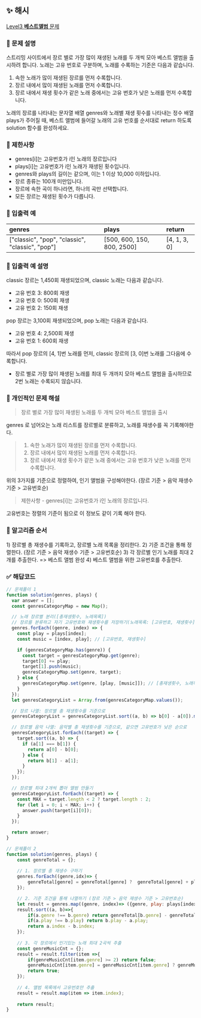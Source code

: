 ## ✨ 해시
[Level3 **베스트앨범** 문제](https://school.programmers.co.kr/learn/courses/30/lessons/42579) 

### 📘 문제 설명
스트리밍 사이트에서 장르 별로 가장 많이 재생된 노래를 두 개씩 모아 베스트 앨범을 출시하려 합니다. 노래는 고유 번호로 구분하며, 노래를 수록하는 기준은 다음과 같습니다.

1. 속한 노래가 많이 재생된 장르를 먼저 수록합니다.
2. 장르 내에서 많이 재생된 노래를 먼저 수록합니다.
3. 장르 내에서 재생 횟수가 같은 노래 중에서는 고유 번호가 낮은 노래를 먼저 수록합니다.

노래의 장르를 나타내는 문자열 배열 genres와 노래별 재생 횟수를 나타내는 정수 배열 plays가 주어질 때, 베스트 앨범에 들어갈 노래의 고유 번호를 순서대로 return 하도록 solution 함수를 완성하세요.

### 📕 제한사항
- genres[i]는 고유번호가 i인 노래의 장르입니다
- plays[i]는 고유번호가 i인 노래가 재생된 횟수입니다.
- genres와 plays의 길이는 같으며, 이는 1 이상 10,000 이하입니다.
- 장르 종류는 100개 미만입니다.
- 장르에 속한 곡이 하나라면, 하나의 곡만 선택합니다.
- 모든 장르는 재생된 횟수가 다릅니다.

### 📙 입출력 예
|genres|plays|return|
|:---|:---|:---|
|["classic", "pop", "classic", "classic", "pop"]|[500, 600, 150, 800, 2500]|[4, 1, 3, 0]|

### 📒 입출력 예 설명
classic 장르는 1,450회 재생되었으며, classic 노래는 다음과 같습니다.

- 고유 번호 3: 800회 재생
- 고유 번호 0: 500회 재생
- 고유 번호 2: 150회 재생
  
pop 장르는 3,100회 재생되었으며, pop 노래는 다음과 같습니다.

- 고유 번호 4: 2,500회 재생
- 고유 번호 1: 600회 재생
  
따라서 pop 장르의 [4, 1]번 노래를 먼저, classic 장르의 [3, 0]번 노래를 그다음에 수록합니다.

- 장르 별로 가장 많이 재생된 노래를 최대 두 개까지 모아 베스트 앨범을 출시하므로 2번 노래는 수록되지 않습니다.

### 📗 개인적인 문제 해설
> 장르 별로 가장 많이 재생된 노래를 두 개씩 모아 베스트 앨범을 출시

genres 로 넘어오는 노래 리스트를 장르별로 분류하고, 노래를 재생수를 꼭 기록해야한다.

> 1. 속한 노래가 많이 재생된 장르를 먼저 수록합니다.
> 2. 장르 내에서 많이 재생된 노래를 먼저 수록합니다.
> 3. 장르 내에서 재생 횟수가 같은 노래 중에서는 고유 번호가 낮은 노래를 먼저 수록합니다.

위의 3가지를 기준으로 정렬하여, 인기 앨범을 구성해야한다. (장르 기준 > 음악 재생수 기준 > 고유번호순)

> 제한사항 - genres[i]는 고유번호가 i인 노래의 장르입니다.

고유번호는 정렬의 기준이 됨으로 이 정보도 같이 기록 해야 한다.

### 📔 알고리즘 순서
1\) 장르별 총 재생수를 기록하고, 장르별 노래 목록을 정리한다.
2\) 기준 조건을 통해 정렬한다. (장르 기준 > 음악 재생수 기준 > 고유번호순)
3\) 각 장르별 인기 노래를 최대 2개를 추출한다. => 베스트 앨범 완성
4\) 베스트 앨범을 위한 고유번호를 추출한다.


### ✅ 해답코드
```javascript
// 문제풀이 1
function solution(genres, plays) {
  var answer = [];
  const genresCategoryMap = new Map();

  // 노래 장르별 분리([총재생횟수, 노레목록])
  // 장르를 분류하고 자기 고유번호와 재생횟수를 저장하기(노래목록: [고유번호, 재생횟수])
  genres.forEach((genre, index) => {
    const play = plays[index];
    const music = [index, play]; // [고유번호, 재생횟수]

    if (genresCategoryMap.has(genre)) {
      const target = genresCategoryMap.get(genre);
      target[0] += play;
      target[1].push(music);
      genresCategoryMap.set(genre, target);
    } else {
      genresCategoryMap.set(genre, [play, [music]]); // [총재생횟수, 노래목록]
    }
  });
  let genresCategoryList = Array.from(genresCategoryMap.values());

  // 장르 나열: 장르별 총 재생횟수를 기준으로
  genresCategoryList = genresCategoryList.sort((a, b) => b[0] - a[0]).map((item) => item[1]);

  // 장르별 음악 나열: 음악별 총 재생횟수를 기준으로, 같으면 고유번호가 낮은 순으로
  genresCategoryList.forEach((target) => {
    target.sort((a, b) => {
      if (a[1] === b[1]) {
        return a[0] - b[0];
      } else {
        return b[1] - a[1];
      }
    });
  });

  // 장르별 최대 2개씩 뽑아 앨범 만들기
  genresCategoryList.forEach((target) => {
    const MAX = target.length < 2 ? target.length : 2;
    for (let i = 0; i < MAX; i++) {
      answer.push(target[i][0]);
    }
  });

  return answer;
}
```

```javascript
// 문제풀이 2
function solution(genres, plays) {
    const genreTotal = {};
    
    // 1. 장르별 총 재생수 구하기
    genres.forEach((genre,idx)=> {
        genreTotal[genre] = genreTotal[genre] ?  genreTotal[genre] + plays[idx] : plays[idx];        
    });

    // 2. 기준 조건을 통해 나열하기 (장르 기준 > 음악 재생수 기준 > 고유번호순)
    let result = genres.map((genre, index)=> ({genre, play: plays[index] , index}));
    result.sort((a, b)=>{
        if(a.genre !== b.genre) return genreTotal[b.genre] - genreTotal[a.genre];
        if(a.play !== b.play) return b.play - a.play;
        return a.index - b.index;
    });
    
    // 3. 각 장르에서 인기있는 노래 최대 2곡씩 추출
    const genreMusicCnt = {};
    result = result.filter(item =>{
        if(genreMusicCnt[item.genre] >= 2) return false;
        genreMusicCnt[item.genre] = genreMusicCnt[item.genre] ? genreMusicCnt[item.genre] + 1 : 1;
        return true;
    });
    
    // 4. 앨범 목록에서 고유번호만 추출
    result = result.map(item => item.index);    
    
    return result;
}
```